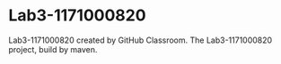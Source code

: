 # Lab3-1171000820
Lab3-1171000820 created by GitHub Classroom.
The Lab3-1171000820 project, build by maven.  